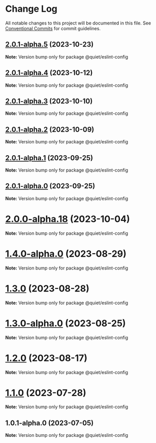 # Change Log

All notable changes to this project will be documented in this file.
See [Conventional Commits](https://conventionalcommits.org) for commit guidelines.

## [2.0.1-alpha.5](https://github.com/TryQuiet/quiet/compare/@quiet/eslint-config@2.0.1-alpha.4...@quiet/eslint-config@2.0.1-alpha.5) (2023-10-23)

**Note:** Version bump only for package @quiet/eslint-config





## [2.0.1-alpha.4](https://github.com/TryQuiet/quiet/compare/@quiet/eslint-config@2.0.1-alpha.3...@quiet/eslint-config@2.0.1-alpha.4) (2023-10-12)

**Note:** Version bump only for package @quiet/eslint-config





## [2.0.1-alpha.3](https://github.com/TryQuiet/quiet/compare/@quiet/eslint-config@2.0.1-alpha.2...@quiet/eslint-config@2.0.1-alpha.3) (2023-10-10)

**Note:** Version bump only for package @quiet/eslint-config





## [2.0.1-alpha.2](https://github.com/TryQuiet/quiet/compare/@quiet/eslint-config@2.0.1-alpha.1...@quiet/eslint-config@2.0.1-alpha.2) (2023-10-09)

**Note:** Version bump only for package @quiet/eslint-config





## [2.0.1-alpha.1](https://github.com/TryQuiet/quiet/compare/@quiet/eslint-config@2.0.1-alpha.0...@quiet/eslint-config@2.0.1-alpha.1) (2023-09-25)

**Note:** Version bump only for package @quiet/eslint-config





## [2.0.1-alpha.0](https://github.com/TryQuiet/quiet/compare/@quiet/eslint-config@1.4.0-alpha.0...@quiet/eslint-config@2.0.1-alpha.0) (2023-09-25)

**Note:** Version bump only for package @quiet/eslint-config





# [2.0.0-alpha.18](https://github.com/TryQuiet/quiet/compare/@quiet/eslint-config@1.4.0-alpha.0...@quiet/eslint-config@2.0.0-alpha.18) (2023-10-04)

**Note:** Version bump only for package @quiet/eslint-config





# [1.4.0-alpha.0](/compare/@quiet/eslint-config@1.3.0...@quiet/eslint-config@1.4.0-alpha.0) (2023-08-29)

**Note:** Version bump only for package @quiet/eslint-config





# [1.3.0](/compare/@quiet/eslint-config@1.3.0-alpha.0...@quiet/eslint-config@1.3.0) (2023-08-28)

**Note:** Version bump only for package @quiet/eslint-config





# [1.3.0-alpha.0](https://github.com/TryQuiet/quiet/compare/@quiet/eslint-config@1.2.0...@quiet/eslint-config@1.3.0-alpha.0) (2023-08-25)

**Note:** Version bump only for package @quiet/eslint-config





# [1.2.0](https://github.com/TryQuiet/quiet/compare/@quiet/eslint-config@1.1.0...@quiet/eslint-config@1.2.0) (2023-08-17)

**Note:** Version bump only for package @quiet/eslint-config





# [1.1.0](https://github.com/TryQuiet/quiet/compare/@quiet/eslint-config@1.0.1-alpha.0...@quiet/eslint-config@1.1.0) (2023-07-28)

**Note:** Version bump only for package @quiet/eslint-config





## 1.0.1-alpha.0 (2023-07-05)

**Note:** Version bump only for package @quiet/eslint-config
